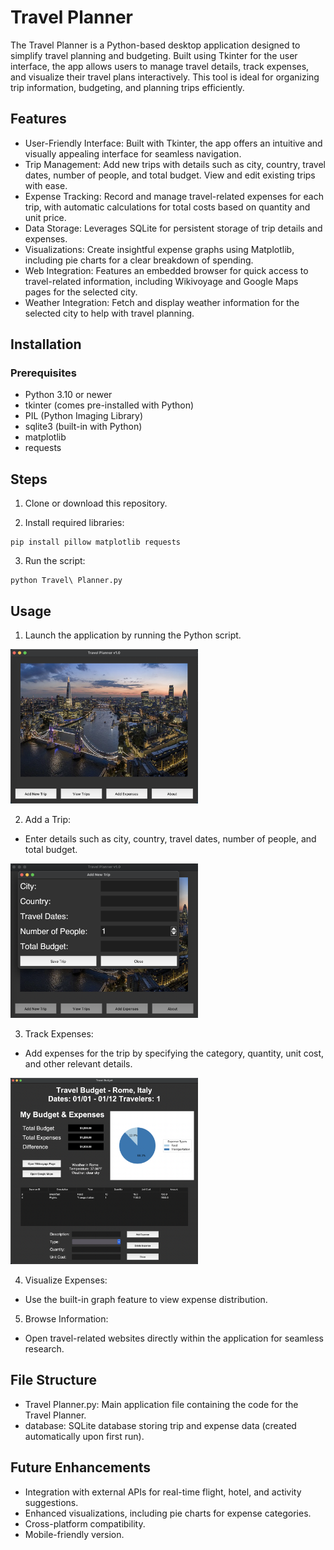 # Travel Planner

The Travel Planner is a Python-based desktop application designed to simplify travel planning and budgeting. Built using Tkinter for the user interface, the app allows users to manage travel details, track expenses, and visualize their travel plans interactively. This tool is ideal for organizing trip information, budgeting, and planning trips efficiently.

## Features
- User-Friendly Interface: Built with Tkinter, the app offers an intuitive and visually appealing interface for seamless navigation.
- Trip Management: Add new trips with details such as city, country, travel dates, number of people, and total budget. View and edit existing trips with ease.
- Expense Tracking: Record and manage travel-related expenses for each trip, with automatic calculations for total costs based on quantity and unit price.
- Data Storage: Leverages SQLite for persistent storage of trip details and expenses.
- Visualizations: Create insightful expense graphs using Matplotlib, including pie charts for a clear breakdown of spending.
- Web Integration: Features an embedded browser for quick access to travel-related information, including Wikivoyage and Google Maps pages for the selected city.
- Weather Integration: Fetch and display weather information for the selected city to help with travel planning.

## Installation

### Prerequisites
- Python 3.10 or newer
- tkinter (comes pre-installed with Python)
- PIL (Python Imaging Library)
- sqlite3 (built-in with Python)
- matplotlib
- requests

## Steps

1. Clone or download this repository.

2. Install required libraries:

```
pip install pillow matplotlib requests
```

3. Run the script:

```
python Travel\ Planner.py
```

## Usage

1. Launch the application by running the Python script.

<img src="Screenshots/Main Menu.png" alt="Alt text" width="300">

2. Add a Trip:
- Enter details such as city, country, travel dates, number of people, and total budget.

<img src="Screenshots/Add New Trip.png" alt="Alt text" width="300">

3. Track Expenses:
- Add expenses for the trip by specifying the category, quantity, unit cost, and other relevant details.

<img src="Screenshots/Viewing and Adding Expenses.png" alt="Alt text" width="300">

4. Visualize Expenses:
- Use the built-in graph feature to view expense distribution.
  
5. Browse Information:
- Open travel-related websites directly within the application for seamless research.
  
## File Structure
- Travel Planner.py: Main application file containing the code for the Travel Planner.
- database: SQLite database storing trip and expense data (created automatically upon first run).

## Future Enhancements
- Integration with external APIs for real-time flight, hotel, and activity suggestions.
- Enhanced visualizations, including pie charts for expense categories.
- Cross-platform compatibility.
- Mobile-friendly version.
